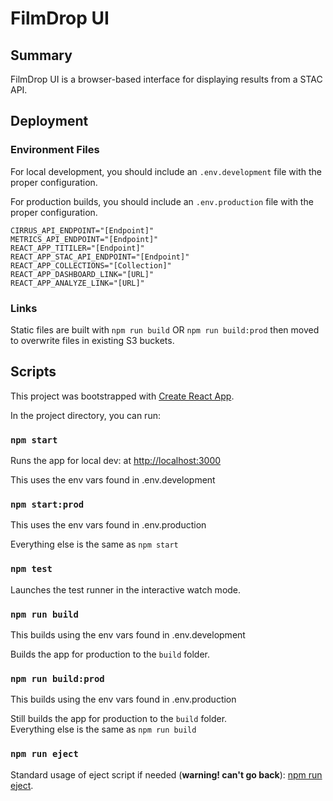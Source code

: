 # FilmDrop UI

## Summary

FilmDrop UI is a browser-based interface for displaying results from a STAC API.

## Deployment

### Environment Files

For local development, you should include an `.env.development` file with the proper configuration.

For production builds, you should include an `.env.production` file with the proper configuration.

```
CIRRUS_API_ENDPOINT="[Endpoint]"
METRICS_API_ENDPOINT="[Endpoint]"
REACT_APP_TITILER="[Endpoint]"
REACT_APP_STAC_API_ENDPOINT="[Endpoint]"
REACT_APP_COLLECTIONS="[Collection]"
REACT_APP_DASHBOARD_LINK="[URL]"
REACT_APP_ANALYZE_LINK="[URL]"
```

### Links

Static files are built with `npm run build` OR `npm run build:prod` then moved to overwrite files in existing S3 buckets.

## Scripts

This project was bootstrapped with [Create React App](https://github.com/facebook/create-react-app).

In the project directory, you can run:

### `npm start`

Runs the app for local dev: at [http://localhost:3000](http://localhost:3000)

This uses the env vars found in .env.development

### `npm start:prod`

This uses the env vars found in .env.production

Everything else is the same as `npm start`

### `npm test`

Launches the test runner in the interactive watch mode.

### `npm run build`

This builds using the env vars found in .env.development

Builds the app for production to the `build` folder.

### `npm run build:prod`

This builds using the env vars found in .env.production

Still builds the app for production to the `build` folder.\
Everything else is the same as `npm run build`

### `npm run eject`

Standard usage of eject script if needed (**warning! can't go back**): [npm run eject](https://create-react-app.dev/docs/available-scripts/#npm-run-eject).
